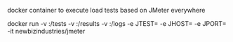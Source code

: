 docker container to execute load tests based on JMeter everywhere

docker run -v <local testfiles>:/tests -v <local resultsdir>:/results -v <local logdir>:/logs -e JTEST=<basename test> -e JHOST=<app hostname> -e JPORT=<app port> -it newbizindustries/jmeter
